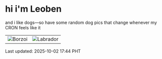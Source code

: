 # hi i'm Leoben

and i like dogs—so have some random dog pics that change whenever my CRON feels like it

|  |  |
|--------|----------|
| ![Borzoi](https://random-dog-vercel.vercel.app/api/random-borzoi?v=1759398278) | ![Labrador](https://random-dog-vercel.vercel.app/api/random-labrador?v=1759398278) |

Last updated: 2025-10-02 17:44 PHT
